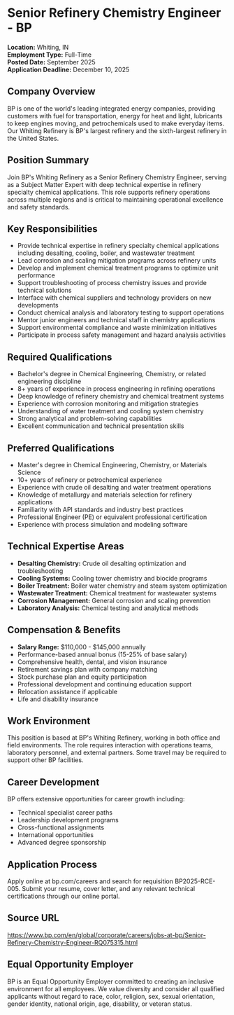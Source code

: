 # Senior Refinery Chemistry Engineer - BP
**Location:** Whiting, IN  
**Employment Type:** Full-Time  
**Posted Date:** September 2025  
**Application Deadline:** December 10, 2025  

## Company Overview
BP is one of the world's leading integrated energy companies, providing customers with fuel for transportation, energy for heat and light, lubricants to keep engines moving, and petrochemicals used to make everyday items. Our Whiting Refinery is BP's largest refinery and the sixth-largest refinery in the United States.

## Position Summary
Join BP's Whiting Refinery as a Senior Refinery Chemistry Engineer, serving as a Subject Matter Expert with deep technical expertise in refinery specialty chemical applications. This role supports refinery operations across multiple regions and is critical to maintaining operational excellence and safety standards.

## Key Responsibilities
- Provide technical expertise in refinery specialty chemical applications including desalting, cooling, boiler, and wastewater treatment
- Lead corrosion and scaling mitigation programs across refinery units
- Develop and implement chemical treatment programs to optimize unit performance
- Support troubleshooting of process chemistry issues and provide technical solutions
- Interface with chemical suppliers and technology providers on new developments
- Conduct chemical analysis and laboratory testing to support operations
- Mentor junior engineers and technical staff in chemistry applications
- Support environmental compliance and waste minimization initiatives
- Participate in process safety management and hazard analysis activities

## Required Qualifications
- Bachelor's degree in Chemical Engineering, Chemistry, or related engineering discipline
- 8+ years of experience in process engineering in refining operations
- Deep knowledge of refinery chemistry and chemical treatment systems
- Experience with corrosion monitoring and mitigation strategies
- Understanding of water treatment and cooling system chemistry
- Strong analytical and problem-solving capabilities
- Excellent communication and technical presentation skills

## Preferred Qualifications
- Master's degree in Chemical Engineering, Chemistry, or Materials Science
- 10+ years of refinery or petrochemical experience
- Experience with crude oil desalting and water treatment operations
- Knowledge of metallurgy and materials selection for refinery applications
- Familiarity with API standards and industry best practices
- Professional Engineer (PE) or equivalent professional certification
- Experience with process simulation and modeling software

## Technical Expertise Areas
- **Desalting Chemistry:** Crude oil desalting optimization and troubleshooting
- **Cooling Systems:** Cooling tower chemistry and biocide programs
- **Boiler Treatment:** Boiler water chemistry and steam system optimization
- **Wastewater Treatment:** Chemical treatment for wastewater systems
- **Corrosion Management:** General corrosion and scaling prevention
- **Laboratory Analysis:** Chemical testing and analytical methods

## Compensation & Benefits
- **Salary Range:** $110,000 - $145,000 annually
- Performance-based annual bonus (15-25% of base salary)
- Comprehensive health, dental, and vision insurance
- Retirement savings plan with company matching
- Stock purchase plan and equity participation
- Professional development and continuing education support
- Relocation assistance if applicable
- Life and disability insurance

## Work Environment
This position is based at BP's Whiting Refinery, working in both office and field environments. The role requires interaction with operations teams, laboratory personnel, and external partners. Some travel may be required to support other BP facilities.

## Career Development
BP offers extensive opportunities for career growth including:
- Technical specialist career paths
- Leadership development programs
- Cross-functional assignments
- International opportunities
- Advanced degree sponsorship

## Application Process
Apply online at bp.com/careers and search for requisition BP2025-RCE-005. Submit your resume, cover letter, and any relevant technical certifications through our online portal.

## Source URL
https://www.bp.com/en/global/corporate/careers/jobs-at-bp/Senior-Refinery-Chemistry-Engineer-RQ075315.html

## Equal Opportunity Employer
BP is an Equal Opportunity Employer committed to creating an inclusive environment for all employees. We value diversity and consider all qualified applicants without regard to race, color, religion, sex, sexual orientation, gender identity, national origin, age, disability, or veteran status.
